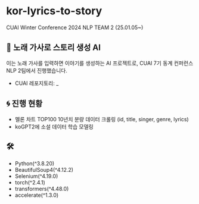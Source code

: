 # kor-lyrics-to-story

CUAI Winter Conference 2024 NLP TEAM 2 (25.01.05~)

## 🪽 노래 가사로 스토리 생성 AI

이는 노래 가사를 입력하면 이야기를 생성하는 AI 프로젝트로, CUAI 7기 동계 컨퍼런스 NLP 2팀에서 진행했습니다.

- CUAI 레포지토리: \_

## 🌀 진행 현황

- 멜론 차트 TOP100 10년치 분량 데이터 크롤링 (id, title, singer, genre, lyrics)
- koGPT2에 소설 데이터 학습 모델링

## 🛠️

- Python(^3.8.20)
- BeautifulSoup4(^4.12.2)
- Selenium(^4.19.0)
- torch(^2.4.1)
- transformers(^4.48.0)
- accelerate(^1.3.0)
